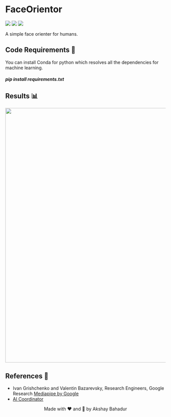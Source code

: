 # FaceOrientor
[![](https://img.shields.io/github/license/sourcerer-io/hall-of-fame.svg?colorB=ff0000)](https://github.com/akshaybahadur21/Autopilot/blob/master/LICENSE.txt)  [![](https://img.shields.io/badge/Akshay-Bahadur-brightgreen.svg?colorB=ff0000)](https://akshaybahadur.com)
[![](https://img.shields.io/badge/Streamlit-FaceOrienter-orange)](https://faceorienter.streamlit.app/)

A simple face orienter for humans.

## Code Requirements 🦄
You can install Conda for python which resolves all the dependencies for machine learning.

##### pip install requirements.txt

## Results 📊
<div align="center">
<img src="https://github.com/akshaybahadur21/BLOB/blob/master/face_orient.gif" width=800>
</div>

## References 🔱
 -  Ivan Grishchenko and Valentin Bazarevsky, Research Engineers, Google Research [Mediapipe by Google](https://github.com/google/mediapipe)
 -  [AI Coordinator](https://github.com/ai-coodinator/Face_orientation)

<div align="center">
Made with ❤️ and 🦙 by Akshay Bahadur
</div>
